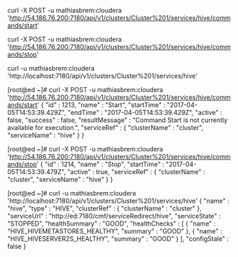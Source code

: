curl -X POST -u mathiasbrem:cloudera 'http://54.186.76.200:7180/api/v1/clusters/Cluster%201/services/hive/commands/start'

curl -X POST -u mathiasbrem:cloudera 'http://54.186.76.200:7180/api/v1/clusters/Cluster%201/services/hive/commands/stop'

curl  -u mathiasbrem:cloudera 'http://localhost:7180/api/v1/clusters/Cluster%201/services/hive'



[root@ed ~]# curl -X POST -u mathiasbrem:cloudera 'http://54.186.76.200:7180/api/v1/clusters/Cluster%201/services/hive/commands/start'
{
  "id" : 1213,
  "name" : "Start",
  "startTime" : "2017-04-05T14:53:39.429Z",
  "endTime" : "2017-04-05T14:53:39.429Z",
  "active" : false,
  "success" : false,
  "resultMessage" : "Command Start is not currently available for execution.",
  "serviceRef" : {
    "clusterName" : "cluster",
    "serviceName" : "hive"
  }
}

[root@ed ~]# curl -X POST -u mathiasbrem:cloudera 'http://54.186.76.200:7180/api/v1/clusters/Cluster%201/services/hive/commands/stop'
{
  "id" : 1214,
  "name" : "Stop",
  "startTime" : "2017-04-05T14:53:39.479Z",
  "active" : true,
  "serviceRef" : {
    "clusterName" : "cluster",
    "serviceName" : "hive"
  }
}

[root@ed ~]# curl  -u mathiasbrem:cloudera 'http://localhost:7180/api/v1/clusters/Cluster%201/services/hive'
{
  "name" : "hive",
  "type" : "HIVE",
  "clusterRef" : {
    "clusterName" : "cluster"
  },
  "serviceUrl" : "http://ed:7180/cmf/serviceRedirect/hive",
  "serviceState" : "STOPPED",
  "healthSummary" : "GOOD",
  "healthChecks" : [ {
    "name" : "HIVE_HIVEMETASTORES_HEALTHY",
    "summary" : "GOOD"
  }, {
    "name" : "HIVE_HIVESERVER2S_HEALTHY",
    "summary" : "GOOD"
  } ],
  "configStale" : false
}
